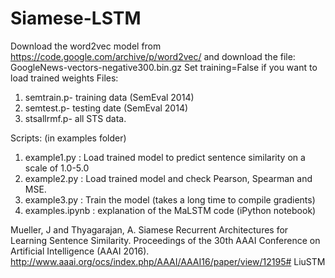# Siamese-LSTM
Download the word2vec model from
https://code.google.com/archive/p/word2vec/ 
and download the file: GoogleNews-vectors-negative300.bin.gz
Set training=False if you want to load trained weights
Files:
1. semtrain.p- training data (SemEval 2014)
2. semtest.p- testing date (SemEval 2014)
3. stsallrmf.p- all STS data.

Scripts: (in examples folder)
1. example1.py : Load trained model to predict sentence similarity on a scale of 1.0-5.0
2. example2.py : Load trained model and check Pearson, Spearman and MSE.
3. example3.py : Train the model (takes a long time to compile gradients)
4. examples.ipynb : explanation of the MaLSTM code (iPython notebook)


Mueller, J and Thyagarajan, A.  Siamese Recurrent Architectures for Learning Sentence Similarity.  Proceedings of the 30th AAAI Conference on Artificial Intelligence (AAAI 2016).
 http://www.aaai.org/ocs/index.php/AAAI/AAAI16/paper/view/12195# LiuSTM
